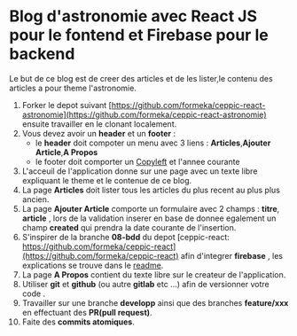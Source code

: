 # Blog d'astronomie avec React JS pour le fontend et Firebase pour le backend

Le but de ce blog est de creer des articles et de les lister,le contenu des articles a pour theme l'astronomie.

1. Forker le depot suivant [https://github.com/formeka/ceppic-react-astronomie](https://github.com/formeka/ceppic-react-astronomie) ensuite travailler en le clonant localement.
2. Vous devez avoir un **header** et un **footer** :
   - le **header** doit compoter un menu avec 3 liens : **Articles**,**Ajouter Article**,**A Propos**
   - le footer doit comporter un [Copyleft](https://fr.wikipedia.org/wiki/Copyleft) et l'annee courante
3. L'acceuil de l'application donne sur une page avec un texte libre expliquant le theme et le contenue de ce blog.
4. La page **Articles** doit lister tous les articles du plus recent au plus plus ancien.
5. La page **Ajouter Article** comporte un formulaire avec 2 champs : **titre**, **article** , lors de la validation inserer en base de donnee egalement un champ **created** qui prendra la date courante de l'insertion.
6. S'inspirer de la branche **08-bdd** du depot [ceppic-react: https://github.com/formeka/ceppic-react](https://github.com/formeka/ceppic-react) afin d'integrer **firebase** , les explications se trouve dans le [readme](https://github.com/formeka/ceppic-react/blob/08-bdd/README.md).
7. La page **A Propos** contient du texte libre sur le createur de l'application.
8. Utiliser **git** et **github** (ou autre **gitlab** etc ...) afin de versionner votre code .
9. Travailler sur une branche **developp** ainsi que des branches **feature/xxx** en effectuant des **PR(pull request)**.
10. Faite des **commits atomiques**.


